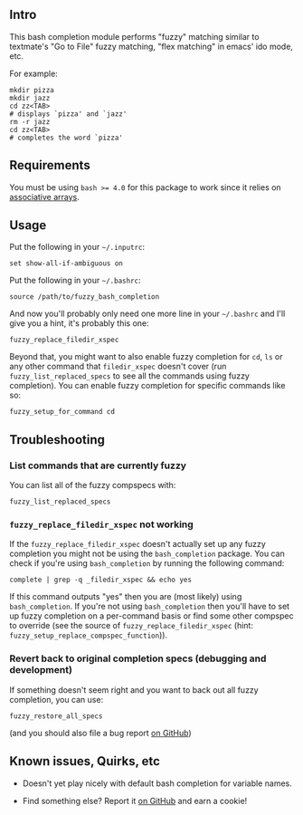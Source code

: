 ## Intro

This bash completion module performs "fuzzy" matching similar to
textmate's "Go to File" fuzzy matching, "flex matching" in emacs' ido
mode, etc.

For example:

    mkdir pizza
    mkdir jazz
    cd zz<TAB>
    # displays `pizza' and `jazz'
    rm -r jazz
    cd zz<TAB>
    # completes the word `pizza'

## Requirements

You must be using `bash >= 4.0` for this package to work since it relies
on [associative arrays](http://www.gnu.org/software/bash/manual/html_node/Arrays.html).

## Usage

Put the following in your `~/.inputrc`:

    set show-all-if-ambiguous on

Put the following in your `~/.bashrc`:

    source /path/to/fuzzy_bash_completion

And now you'll probably only need one more line in your `~/.bashrc`
and I'll give you a hint, it's probably this one:

    fuzzy_replace_filedir_xspec

Beyond that, you might want to also enable fuzzy completion for `cd`,
`ls` or any other command that `filedir_xspec` doesn't cover (run
`fuzzy_list_replaced_specs` to see all the commands using fuzzy
completion). You can enable fuzzy completion for specific commands
like so:

    fuzzy_setup_for_command cd

## Troubleshooting

### List commands that are currently fuzzy

You can list all of the fuzzy compspecs with:

    fuzzy_list_replaced_specs

### `fuzzy_replace_filedir_xspec` not working

If the `fuzzy_replace_filedir_xspec` doesn't actually set up any fuzzy
completion you might not be using the `bash_completion` package. You
can check if you're using `bash_completion` by running the following
command:

    complete | grep -q _filedir_xspec && echo yes

If this command outputs "yes" then you are (most likely) using
`bash_completion`. If you're not using `bash_completion` then you'll
have to set up fuzzy completion on a per-command basis or find some
other compspec to override (see the source of
`fuzzy_replace_filedir_xspec` (hint:
`fuzzy_setup_replace_compspec_function`)).

### Revert back to original completion specs (debugging and development)

If something doesn't seem right and you want to back out all fuzzy
completion, you can use:

    fuzzy_restore_all_specs

(and you should also file a bug report [on
GitHub](https://github.com/mgalgs/fuzzy_bash_completion/issues))


## Known issues, Quirks, etc

* Doesn't yet play nicely with default bash completion for variable
  names.

* Find something else? Report it [on
  GitHub](https://github.com/mgalgs/fuzzy_bash_completion/issues) and
  earn a cookie!
